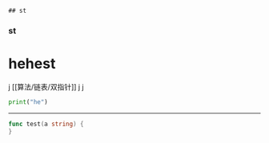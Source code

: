 	## st 

### st 


# hehest
j
[[算法/链表/双指针]]
j
j

```python
print("he")
```

---
```go
func test(a string) {
}
```

